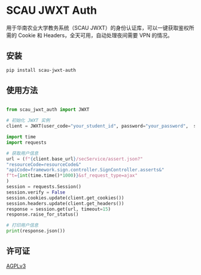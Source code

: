 # SCAU JWXT Auth

用于华南农业大学教务系统（SCAU JWXT）的身份认证库，可以一键获取鉴权所需的 Cookie 和 Headers，全天可用，自动处理夜间需要 VPN 的情况。

## 安装

```bash
pip install scau-jwxt-auth
```

## 使用方法

```python

from scau_jwxt_auth import JWXT

# 初始化 JWXT 实例
client = JWXT(user_code="your_student_id", password="your_password",  sso_password="your_sso_password")

import time
import requests

# 获取用户信息
url = (f"{client.base_url}/secService/assert.json?"
"resourceCode=resourceCode&"
"apiCode=framework.sign.controller.SignController.asserts&"
f"t={int(time.time()*1000)}&sf_request_type=ajax"
)
session = requests.Session()
session.verify = False
session.cookies.update(client.get_cookies())
session.headers.update(client.get_headers())
response = session.get(url, timeout=15)
response.raise_for_status()

# 打印用户信息
print(response.json())

```

## 许可证

[AGPLv3](LICENSE)
